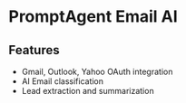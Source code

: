 # PromptAgent Email AI

## Features
- Gmail, Outlook, Yahoo OAuth integration
- AI Email classification
- Lead extraction and summarization
